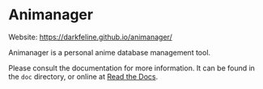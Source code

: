 Animanager
==========

Website: https://darkfeline.github.io/animanager/

Animanager is a personal anime database management tool.

Please consult the documentation for more information. It can be found in the
`doc` directory, or online at
[Read the Docs](http://animanager.readthedocs.org/).
